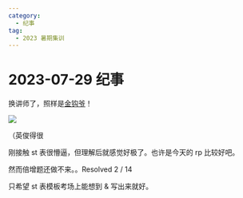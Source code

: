 ```yaml
---
category:
  - 纪事
tag:
  - 2023 暑期集训
---
```


# 2023-07-29 纪事

换讲师了，照样是[金钩爷](https://www.luogu.com.cn/user/30575)！

<!-- more -->

![](https://github.com/ZihanHu/blog/assets/133467869/2061aa3a-4f32-49fc-a731-10da0fb891f9)

（英俊得很

刚接触 st 表很懵逼，但理解后就感觉好极了。也许是今天的 rp 比较好吧。

然而倍增题还做不来。。Resolved 2 / 14

只希望 st 表模板考场上能想到 & 写出来就好。
